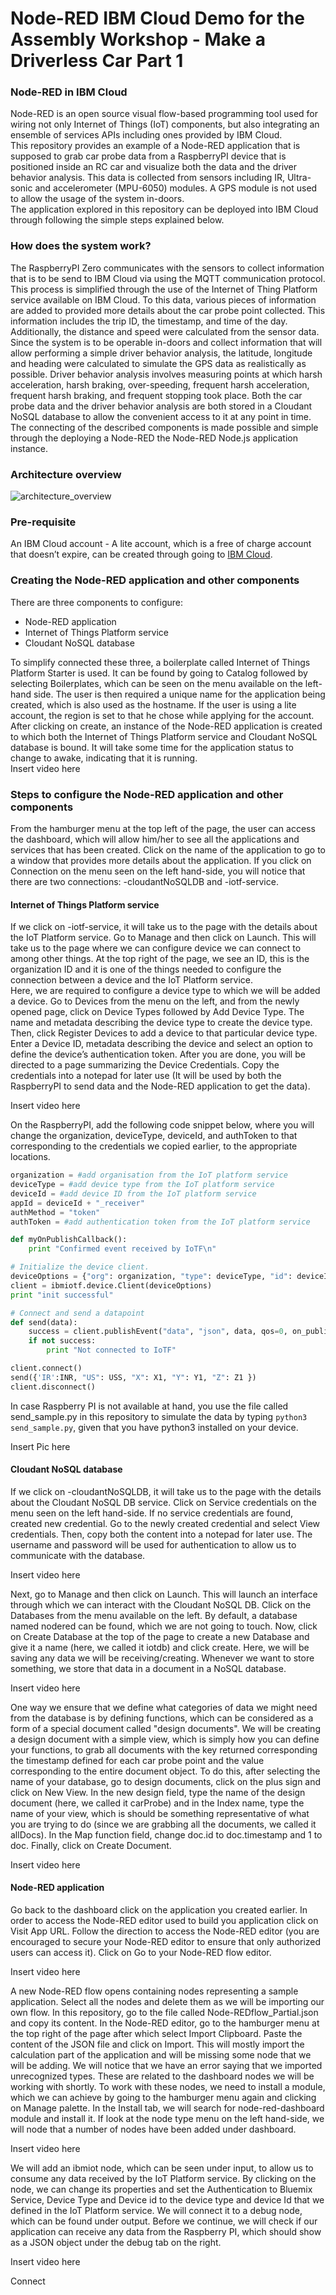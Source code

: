 # Node-RED IBM Cloud Demo for the Assembly Workshop - Make a Driverless Car Part 1
### Node-RED in IBM Cloud
Node-RED is an open source visual flow-based programming tool used for wiring not only Internet of Things (IoT) components, but also integrating an ensemble of services APIs including ones provided by IBM Cloud. <br/>
This repository provides an example of a Node-RED application that is supposed to grab car probe data from a RaspberryPI device that is positioned inside an RC car and visualize both the data and the driver behavior analysis. This data is collected from sensors including IR, Ultra-sonic and accelerometer (MPU-6050) modules. A GPS module is not used to allow the usage of the system in-doors.<br/>
The application explored in this repository can be deployed into IBM Cloud through following the simple steps explained below. <br/>

### How does the system work?
The RaspberryPI Zero communicates with the sensors to collect information that is to be send to IBM Cloud via using the MQTT communication protocol. This process is simplified through the use of the Internet of Thing Platform service available on IBM Cloud. To this data, various pieces of information are added to provided more details about the car probe point collected. This information includes the trip ID, the timestamp, and time of the day. Additionally, the distance and speed were calculated from the sensor data. <br/>
Since the system is to be operable in-doors and collect information that will allow performing a simple driver behavior analysis, the latitude, longitude and heading were calculated to simulate the GPS data as realistically as possible. Driver behavior analysis involves measuring points at which harsh acceleration, harsh braking, over-speeding, frequent harsh acceleration, frequent harsh braking, and frequent stopping took place. Both the car probe data and the driver behavior analysis are both stored in a Cloudant NoSQL database to allow the convenient access to it at any point in time. <br/>
The connecting of the described components is made possible and simple through the deploying a Node-RED the Node-RED Node.js application instance. <br/>

### Architecture overview
![architecture_overview](https://user-images.githubusercontent.com/10744356/33858499-45ab2b3c-dee9-11e7-96e0-2012d01d0f67.png)

### Pre-requisite
An IBM Cloud account - A lite account, which is a free of charge account that doesn’t expire, can be created through going to [IBM Cloud](http://ibm.biz/AssemblyCar1). <br/>

### Creating the Node-RED application and other components
There are three components to configure: <br/>
-	Node-RED application <br/>
-	Internet of Things Platform service <br/>
-	Cloudant NoSQL database <br/>

To simplify connected these three, a boilerplate called Internet of Things Platform Starter is used. It can be found by going to Catalog followed by selecting Boilerplates, which can be seen on the menu available on the left-hand side. The user is then required a unique name for the application being created, which is also used as the hostname. If the user is using a lite account, the region is set to that he chose while applying for the account. After clicking on create, an instance of the Node-RED application is created to which both the Internet of Things Platform service and Cloudant NoSQL database is bound. It will take some time for the application status to change to awake, indicating that it is running. <br/>
Insert video here <br/>

### Steps to configure the Node-RED application and other components
From the hamburger menu at the top left of the page, the user can access the dashboard, which will allow him/her to see all the applications and services that has been created. Click on the name of the application to go to a window that provides more details about the application. If you click on Connection on the menu seen on the left hand-side, you will notice that there are two connections: <app-name>-cloudantNoSQLDB and <app-name>-iotf-service. <br/>


#### Internet of Things Platform service
If we click on <app-name>-iotf-service, it will take us to the page with the details about the IoT Platform service. Go to Manage and then click on Launch. This will take us to the page where we can configure device we can connect to among other things. At the top right of the page, we see an ID, this is the organization ID and it is one of the things needed to configure the connection between a device and the IoT Platform service. <br/>
Here, we are required to configure a device type to which we will be added a device. Go to Devices from the menu on the left, and from the newly opened page, click on Device Types followed by Add Device Type. The name and metadata describing the device type to create the device type. Then, click Register Devices to add a device to that particular device type. Enter a Device ID, metadata describing the device and select an option to define the device’s authentication token. After you are done, you will be directed to a page summarizing the Device Credentials. Copy the credentials into a notepad for later use (It will be used by both the RaspberryPI to send data and the Node-RED application to get the data). <br/>

Insert video here <br/>

On the RaspberryPI, add the following code snippet below, where you will change the organization, deviceType, deviceId, and authToken to that corresponding to the credentials we copied earlier, to the appropriate locations. <br/>
```python
organization = #add organisation from the IoT platform service
deviceType = #add device type from the IoT platform service
deviceId = #add device ID from the IoT platform service
appId = deviceId + "_receiver"
authMethod = "token"
authToken = #add authentication token from the IoT platform service

def myOnPublishCallback():
    print "Confirmed event received by IoTF\n"

# Initialize the device client.
deviceOptions = {"org": organization, "type": deviceType, "id": deviceId, "auth-method": authMethod, "auth-token": authToken}
client = ibmiotf.device.Client(deviceOptions)
print "init successful"

# Connect and send a datapoint 
def send(data):
    success = client.publishEvent("data", "json", data, qos=0, on_publish=myOnPublishCallback)
    if not success:
        print "Not connected to IoTF"

client.connect()
send({'IR':INR, "US": USS, "X": X1, "Y": Y1, "Z": Z1 })
client.disconnect()
```
In case Raspberry PI is not available at hand, you use the file called send_sample.py in this repository to simulate the data by typing ```python3 send_sample.py```, given that you have python3 installed on your device. <br/>

Insert Pic here <br/>


#### Cloudant NoSQL database
If we click on <app-name>-cloudantNoSQLDB, it will take us to the page with the details about the Cloudant NoSQL DB service. Click on Service credentials on the menu seen on the left hand-side.  If no service credentials are found, created new credential. Go to the newly created credential and select View credentials. Then, copy both the content into a notepad for later use. The username and password will be used for authentication to allow us to communicate with the database. <br/>

Insert video here <br/>

Next, go to Manage and then click on Launch. This will launch an interface through which we can interact with the Cloudant NoSQL DB. Click on the Databases from the menu available on the left. By default, a database named nodered can be found, which we are not going to touch. Now, click on Create Database at the top of the page to create a new Database and give it a name (here, we called it iotdb) and click create. Here, we will be saving any data we will be receiving/creating. Whenever we want to store something, we store that data in a document in a NoSQL database. <br/>

Insert video here <br/>

One way we ensure that we define what categories of data we might need from the database is by defining functions, which can be considered as a form of a special document called "design documents". We will be creating a design document with a simple view, which is simply how you can define your functions, to grab all documents with the key returned corresponding the timestamp defined for each car probe point and the value corresponding to the entire document object. To do this, after selecting the name of your database, go to design documents, click on the plus sign and click on New View. In the new design field, type the name of the design document (here, we called it carProbe) and in the Index name, type the name of your view, which is should be something representative of what you are trying to do (since we are grabbing all the documents, we called it allDocs). In the Map function field, change doc.id to doc.timestamp and 1 to doc. Finally, click on Create Document. <br/>

Insert video here <br/>


#### Node-RED application
Go back to the dashboard click on the application you created earlier. In order to access the Node-RED editor used to build you application click on Visit App URL. Follow the direction to access the Node-RED editor (you are encouraged to secure your Node-RED editor to ensure that only authorized users can access it). Click on Go to your Node-RED flow editor. <br/>

Insert video here <br/>

A new Node-RED flow opens containing nodes representing a sample application. Select all the nodes and delete them as we will be importing our own flow. In this repository, go to the file called Node-REDflow_Partial.json and copy its content. In the Node-RED editor, go to the hamburger menu at the top right of the page after which select Import Clipboard. Paste the content of the JSON file and click on Import. This will mostly import the calculation part of the application and will be missing some node that we will be adding.
We will notice that we have an error saying that we imported unrecognized types. These are related to the dashboard nodes we will be working with shortly. To work with these nodes, we need to install a module, which we can achieve by going to the hamburger menu again and clicking on Manage palette. In the Install tab, we will search for node-red-dashboard module and install it. If look at the node type menu on the left hand-side, we will node that a number of nodes have been added under dashboard. <br/>

Insert video here <br/>

We will add an ibmiot node, which can be seen under input, to allow us to consume any data received by the IoT Platform service. By clicking on the node, we can change its properties and set the Authentication to Bluemix Service, Device Type and Device id to the device type and device Id that we defined in the IoT Platform service. We will connect it to a debug node, which can be found under output. Before we continue, we will check if our application can receive any data from the Raspberry PI, which should show as a JSON object under the debug tab on the right. <br/>

Insert video here <br/>

Connect
